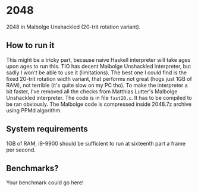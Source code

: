 # 2048

2048 in Malbolge Unshackled (20-trit rotation variant).

## How to run it

This might be a tricky part, because naive Haskell interpreter will take ages upon ages to run this. TIO has decent Malbolge Unshackled interpreter, but sadly I won't be able to use it (limitations). The best one I could find is the fixed 20-trit rotation width variant, that performs not great (hogs just 1GB of RAM), not terrible (it's quite slow on my PC tho). To make the interpreter a bit faster, I've removed all the checks from Matthias Lutter's Malbolge Unshackled interpreter. The code is in file `fast20.c`. It has to be compiled to be ran obviously. The Malbolge code is compressed inside 2048.7z archive using PPMd algorithm.

## System requirements

1GB of RAM, i9-9900 should be sufficient to run at sixteenth part a frame per second.

## Benchmarks?

Your benchmark could go here!
